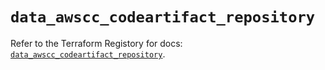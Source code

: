 # `data_awscc_codeartifact_repository`

Refer to the Terraform Registory for docs: [`data_awscc_codeartifact_repository`](https://registry.terraform.io/providers/hashicorp/awscc/0.70.0/docs/data-sources/codeartifact_repository).

